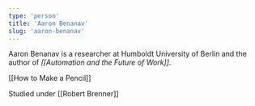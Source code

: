 ```yaml
---
type: 'person'
title: 'Aaron Benanav'
slug: 'aaron-benanav'
---
```


Aaron Benanav is a researcher at Humboldt University of Berlin and the author of _[[Automation and the Future of Work]]_.

[[How to Make a Pencil]]

Studied under [[Robert Brenner]]